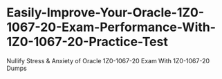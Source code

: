 # Easily-Improve-Your-Oracle-1Z0-1067-20-Exam-Performance-With-1Z0-1067-20-Practice-Test
Nullify Stress &amp; Anxiety of Oracle 1Z0-1067-20 Exam With 1Z0-1067-20 Dumps
